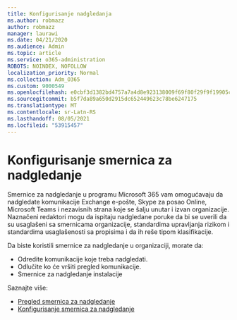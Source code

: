 ```yaml
---
title: Konfigurisanje nadgledanja
ms.author: robmazz
author: robmazz
manager: laurawi
ms.date: 04/21/2020
ms.audience: Admin
ms.topic: article
ms.service: o365-administration
ROBOTS: NOINDEX, NOFOLLOW
localization_priority: Normal
ms.collection: Adm_O365
ms.custom: 9000549
ms.openlocfilehash: e0cbf3d1382bd4757a7a4d8e923138009f69f80f29f9f19905c88ea37ac1f0cd
ms.sourcegitcommit: b5f7da89a650d2915dc652449623c78be6247175
ms.translationtype: MT
ms.contentlocale: sr-Latn-RS
ms.lasthandoff: 08/05/2021
ms.locfileid: "53915457"
---
```

# <a name="configure-supervision-policies"></a>Konfigurisanje smernica za nadgledanje

Smernice za nadgledanje u programu Microsoft 365 vam omogućavaju da nadgledate komunikacije Exchange e-pošte, Skype za posao Online, Microsoft Teams i nezavisnih strana koje se šalju unutar i izvan organizacije. Naznačeni redaktori mogu da ispitaju nadgledane poruke da bi se uverili da su usaglašeni sa smernicama organizacije, standardima upravljanja rizikom i standardima usaglašenosti sa propisima i da ih reše tipom klasifikacije.

Da biste koristili smernice za nadgledanje u organizaciji, morate da:

- Odredite komunikacije koje treba nadgledati.
- Odlučite ko će vršiti pregled komunikacije.
- Smernice za nadgledanje instalacije

Saznajte više:

- [Pregled smernica za nadgledanje](https://docs.microsoft.com/microsoft-365/compliance/supervision-policies)
- [Konfigurisanje smernica za nadgledanje](https://docs.microsoft.com/microsoft-365/compliance/configure-supervision-policies)

